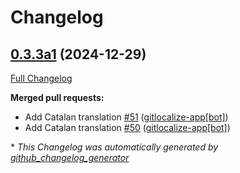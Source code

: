 # Changelog

## [0.3.3a1](https://github.com/OpenVoiceOS/ovos-skill-icanhazdadjokes/tree/0.3.3a1) (2024-12-29)

[Full Changelog](https://github.com/OpenVoiceOS/ovos-skill-icanhazdadjokes/compare/0.3.2...0.3.3a1)

**Merged pull requests:**

- Add Catalan translation [\#51](https://github.com/OpenVoiceOS/ovos-skill-icanhazdadjokes/pull/51) ([gitlocalize-app[bot]](https://github.com/apps/gitlocalize-app))
- Add Catalan translation [\#50](https://github.com/OpenVoiceOS/ovos-skill-icanhazdadjokes/pull/50) ([gitlocalize-app[bot]](https://github.com/apps/gitlocalize-app))



\* *This Changelog was automatically generated by [github_changelog_generator](https://github.com/github-changelog-generator/github-changelog-generator)*
